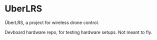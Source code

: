 UberLRS
=======

ÜberLRS, a project for wireless drone control.

Devboard hardware repo, for testing hardware setups. Not meant to fly.